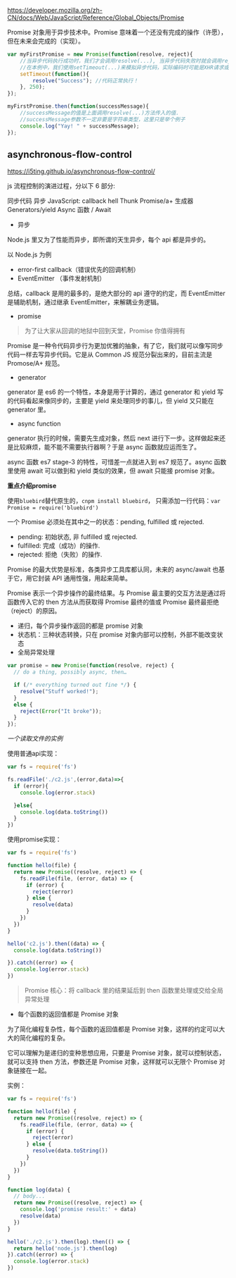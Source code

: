 https://developer.mozilla.org/zh-CN/docs/Web/JavaScript/Reference/Global_Objects/Promise

Promise 对象用于异步技术中。Promise 意味着一个还没有完成的操作（许愿），但在未来会完成的（实现）。

```js
var myFirstPromise = new Promise(function(resolve, reject){
    //当异步代码执行成功时，我们才会调用resolve(...), 当异步代码失败时就会调用reject(...)
    //在本例中，我们使用setTimeout(...)来模拟异步代码，实际编码时可能是XHR请求或是HTML5的一些API方法.
    setTimeout(function(){
        resolve("Success"); //代码正常执行！
    }, 250);
});

myFirstPromise.then(function(successMessage){
    //successMessage的值是上面调用resolve(...)方法传入的值.
    //successMessage参数不一定非要是字符串类型，这里只是举个例子
    console.log("Yay! " + successMessage);
});
```




## asynchronous-flow-control

https://i5ting.github.io/asynchronous-flow-control/

js 流程控制的演进过程，分以下 6 部分:

同步代码
异步 JavaScript: callback hell
Thunk
Promise/a+
生成器 Generators/yield
Async 函数 / Await

- 异步

Node.js 里又为了性能而异步，即所谓的天生异步，每个 api 都是异步的。

以 Node.js 为例

- error-first callback（错误优先的回调机制）
- EventEmitter （事件发射机制）

总结，callback 是用的最多的，是绝大部分的 api 遵守的约定，而 EventEmitter 是辅助机制，通过继承 EventEmitter，来解耦业务逻辑。


- promise

> 为了让大家从回调的地狱中回到天堂，Promise 你值得拥有


Promise 是一种令代码异步行为更加优雅的抽象，有了它，我们就可以像写同步代码一样去写异步代码。它是从 Common JS 规范分裂出来的，目前主流是 Promose/A+ 规范。


- generator

generator 是 es6 的一个特性，本身是用于计算的，通过 generator 和 yield 写的代码看起来像同步的，主要是 yield 来处理同步的事儿，但 yield 又只能在 generator 里。

- async function

generator 执行的时候，需要先生成对象，然后 next 进行下一步。这样做起来还是比较麻烦，能不能不需要执行器啊？于是 async 函数就应运而生了。

async 函数 es7 stage-3 的特性，可惜差一点就进入到 es7 规范了。async 函数里使用 await 可以做到和 yield 类似的效果，但 await 只能接 promise 对象。


**重点介绍promise**

使用`bluebird`替代原生的，`cnpm install bluebird`，
只需添加一行代码：`var Promise = require('bluebird')`

一个 Promise 必须处在其中之一的状态：pending, fulfilled 或 rejected.

- pending: 初始状态, 非 fulfilled 或 rejected.
- fulfilled: 完成（成功）的操作.
- rejected: 拒绝（失败）的操作.

Promise 的最大优势是标准，各类异步工具库都认同，未来的 async/await 也基于它，用它封装 API 通用性强，用起来简单。

Promise 表示一个异步操作的最终结果。与 Promise 最主要的交互方法是通过将函数传入它的 then 方法从而获取得 Promise 最终的值或 Promise 最终最拒绝（reject）的原因。

- 递归，每个异步操作返回的都是 promise 对象
- 状态机：三种状态转换，只在 promise 对象内部可以控制，外部不能改变状态
- 全局异常处理

```js
var promise = new Promise(function(resolve, reject) {
  // do a thing, possibly async, then…

  if (/* everything turned out fine */) {
    resolve("Stuff worked!");
  }
  else {
    reject(Error("It broke"));
  }
});
```

*一个读取文件的实例*

使用普通api实现：

```js
var fs = require('fs')

fs.readFile('./c2.js',(error,data)=>{
  if (error){
    console.log(error.stack)

  }else{
    console.log(data.toString())
  }
})
```

使用promise实现：

```js
var fs = require('fs')

function hello(file) {
  return new Promise((resolve, reject) => {
    fs.readFile(file, (error, data) => {
      if (error) {
        reject(error)
      } else {
        resolve(data)
      }
    })
  })
}

hello('c2.js').then((data) => {
  console.log(data.toString())

}).catch((error) => {
  console.log(error.stack)
})
```

> Promise 核心：将 callback 里的结果延后到 then 函数里处理或交给全局异常处理


- 每个函数的返回值都是 Promise 对象

为了简化编程复杂性，每个函数的返回值都是 Promise 对象，这样的约定可以大大的简化编程的复杂。

它可以理解为是递归的变种思想应用，只要是 Promise 对象，就可以控制状态，就可以支持 then 方法，参数还是 Promise 对象，这样就可以无限个 Promise 对象链接在一起。

实例：

```js
var fs = require('fs')

function hello(file) {
  return new Promise((resolve, reject) => {
    fs.readFile(file, (error, data) => {
      if (error) {
        reject(error)
      } else {
        resolve(data.toString())
      }
    })
  })
}

function log(data) {
  // body...  
  return new Promise((resolve, reject) => {
    console.log('promise result:' + data)
    resolve(data)
  })
}

hello('./c2.js').then(log).then(() => {
  return hello('node.js').then(log)
}).catch((error) => {
  console.log(error.stack)
})
```